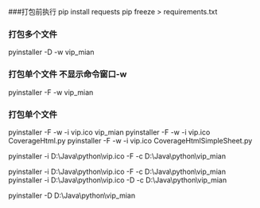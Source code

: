 ###打包前执行
pip install requests
pip freeze > requirements.txt

### 打包多个文件
pyinstaller -D -w vip_mian

### 打包单个文件 不显示命令窗口-w
pyinstaller -F -w vip_mian

### 打包单个文件 
pyinstaller -F -w -i vip.ico vip_mian
pyinstaller -F -w -i vip.ico CoverageHtml.py
pyinstaller -F -w -i vip.ico CoverageHtmlSimpleSheet.py

pyinstaller -i D:\Java\python\vip.ico -F -c D:\Java\python\vip_mian


pyinstaller -i D:\Java\python\vip.ico -F -c D:\Java\python\vip_mian
pyinstaller -i D:\Java\python\vip.ico -D -c D:\Java\python\vip_mian


pyinstaller -D D:\Java\python\vip_mian